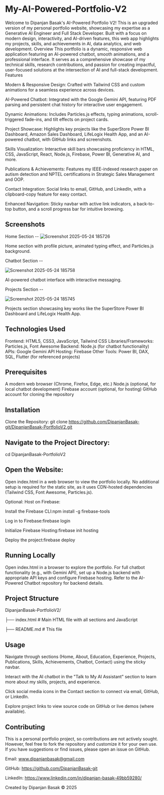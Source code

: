 # My-AI-Powered-Portfolio-V2

Welcome to Dipanjan Basak's AI-Powered Portfolio V2! This is an upgraded version of my personal portfolio website, showcasing my expertise as a Generative AI Engineer and Full Stack Developer. Built with a focus on modern design, interactivity, and AI-driven features, this web app highlights my projects, skills, and achievements in AI, data analytics, and web development.
Overview
This portfolio is a dynamic, responsive web application featuring an AI-powered chatbot, smooth animations, and a professional interface. It serves as a comprehensive showcase of my technical skills, research contributions, and passion for creating impactful, user-focused solutions at the intersection of AI and full-stack development.
Features

Modern & Responsive Design: Crafted with Tailwind CSS and custom animations for a seamless experience across devices. 

AI-Powered Chatbot: Integrated with the Google Gemini API, featuring PDF parsing and persistent chat history for interactive user engagement.

Dynamic Animations: Includes Particles.js effects, typing animations, scroll-triggered fade-ins, and tilt effects on project cards.

Project Showcase: Highlights key projects like the SuperStore Power BI Dashboard, Amazon Sales Dashboard, LifeLogix Health App, and an AI-powered chatbot, with GitHub links and screenshots.

Skills Visualization: Interactive skill bars showcasing proficiency in HTML, CSS, JavaScript, React, Node.js, Firebase, Power BI, Generative AI, and more.

Publications & Achievements: Features my IEEE-indexed research paper on autism detection and NPTEL certifications in Strategic Sales Management and OOP.

Contact Integration: Social links to email, GitHub, and LinkedIn, with a clipboard-copy feature for easy contact.

Enhanced Navigation: Sticky navbar with active link indicators, a back-to-top button, and a scroll progress bar for intuitive browsing.

## Screenshots

Home Section --
![Screenshot 2025-05-24 185726](https://github.com/user-attachments/assets/4ff6eb94-509e-477a-a0bf-ebaada36fb52)

Home section with profile picture, animated typing effect, and Particles.js background.

Chatbot Section -- 

![Screenshot 2025-05-24 185758](https://github.com/user-attachments/assets/4867ac1b-bab8-4a96-a855-8ad0d526c7fe)

AI-powered chatbot interface with interactive messaging.

Projects Section -- 

![Screenshot 2025-05-24 185745](https://github.com/user-attachments/assets/56fb9771-c0fb-40c3-9eea-7529fd7ba233)

Projects section showcasing key works like the SuperStore Power BI Dashboard and LifeLogix Health App.


## Technologies Used

Frontend: HTML5, CSS3, JavaScript, Tailwind CSS
Libraries/Frameworks: Particles.js, Font Awesome
Backend: Node.js (for chatbot functionality)
APIs: Google Gemini API
Hosting: Firebase
Other Tools: Power BI, DAX, SQL, Flutter (for referenced projects)

## Prerequisites

A modern web browser (Chrome, Firefox, Edge, etc.)
Node.js (optional, for local chatbot development)
Firebase account (optional, for hosting)
GitHub account for cloning the repository

## Installation

Clone the Repository:
git clone https://github.com/DipanjanBasak-git/DipanjanBasak-PortfolioV2.git


## Navigate to the Project Directory:
cd DipanjanBasak-PortfolioV2


## Open the Website:

Open index.html in a web browser to view the portfolio locally.
No additional setup is required for the static site, as it uses CDN-hosted dependencies (Tailwind CSS, Font Awesome, Particles.js).


Optional: Host on Firebase:

Install the Firebase CLI:npm install -g firebase-tools


Log in to Firebase:firebase login


Initialize Firebase Hosting:firebase init hosting


Deploy the project:firebase deploy

## Running Locally

Open index.html in a browser to explore the portfolio.
For full chatbot functionality (e.g., with Gemini API), set up a Node.js backend with appropriate API keys and configure Firebase hosting. Refer to the AI-Powered Chatbot repository for backend details.

## Project Structure

DipanjanBasak-PortfolioV2/

├── index.html        # Main HTML file with all sections and JavaScript

├── README.md         # This file

## Usage

Navigate through sections (Home, About, Education, Experience, Projects, Publications, Skills, Achievements, Chatbot, Contact) using the sticky navbar.

Interact with the AI chatbot in the "Talk to My AI Assistant" section to learn more about my skills, projects, and experience.

Click social media icons in the Contact section to connect via email, GitHub, or LinkedIn.

Explore project links to view source code on GitHub or live demos (where available).


## Contributing
This is a personal portfolio project, so contributions are not actively sought. However, feel free to fork the repository and customize it for your own use. If you have suggestions or find issues, please open an issue on GitHub.


Email: www.dipanjanbasak@gmail.com 

GitHub: https://github.com/DipanjanBasak-git

LinkedIn: https://www.linkedin.com/in/dipanjan-basak-49bb59280/

 Created by Dipanjan Basak © 2025
